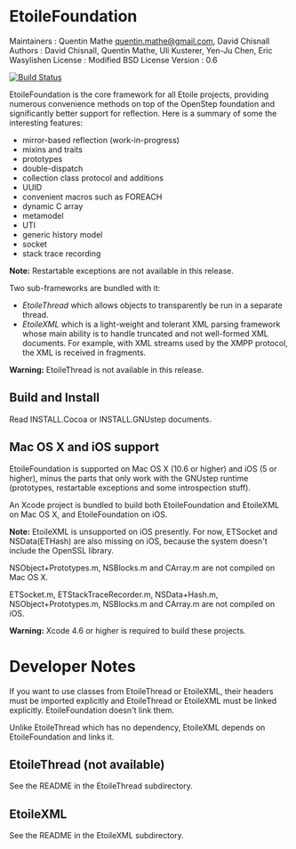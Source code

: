 EtoileFoundation
================

Maintainers
: Quentin Mathe <quentin.mathe@gmail.com>, David Chisnall
Authors
: David Chisnall, Quentin Mathe, Uli Kusterer, Yen-Ju Chen, Eric Wasylishen
License
: Modified BSD License
Version
: 0.6

[![Build Status](https://travis-ci.org/etoile/EtoileFoundation.png?branch=master)](https://travis-ci.org/etoile/EtoileFoundation)

EtoileFoundation is the core framework for all Etoile projects, providing 
numerous convenience methods on top of the OpenStep foundation and significantly 
better support for reflection. Here is a summary of some the interesting features:

- mirror-based reflection (work-in-progress)
- mixins and traits
- prototypes
- double-dispatch
- collection class protocol and additions
- UUID
- convenient macros such as FOREACH
- dynamic C array
- metamodel
- UTI
- generic history model
- socket
- stack trace recording

**Note:** Restartable exceptions are not available in this release.

Two sub-frameworks are bundled with it: 

- *EtoileThread* which allows objects to transparently be run in a separate thread. 
- *EtoileXML* which is a light-weight and tolerant XML parsing framework whose 
main ability is to handle truncated and not well-formed XML documents. For 
example, with XML streams used by the XMPP protocol, the XML is received in 
fragments.

**Warning:** EtoileThread is not available in this release.


Build and Install
-----------------

Read INSTALL.Cocoa or INSTALL.GNUstep documents.


Mac OS X and iOS support
------------------------

EtoileFoundation is supported on Mac OS X (10.6 or higher) and iOS (5 or higher), 
minus the parts that only work with the GNUstep runtime (prototypes, restartable 
exceptions and some introspection stuff).

An Xcode project is bundled to build both EtoileFoundation and EtoileXML on 
Mac OS X, and EtoileFoundation on iOS. 

**Note:** EtoileXML is unsupported on iOS presently. For now, ETSocket and 
NSData(ETHash) are also missing  on iOS, because the system doesn't include the 
OpenSSL library.

NSObject+Prototypes.m, NSBlocks.m and CArray.m are not compiled on Mac OS X.

ETSocket.m, ETStackTraceRecorder.m, NSData+Hash.m, NSObject+Prototypes.m, 
NSBlocks.m and CArray.m are not compiled on iOS.

**Warning:** Xcode 4.6 or higher is required to build these projects.


Developer Notes
===============

If you want to use classes from EtoileThread or EtoileXML, their headers must be 
imported explicitly and EtoileThread or EtoileXML must be linked explicitly. 
EtoileFoundation doesn't link them.

Unlike EtoileThread which has no dependency, EtoileXML depends on 
EtoileFoundation and links it.


EtoileThread (not available)
----------------------------

See the README in the EtoileThread subdirectory.


EtoileXML
---------

See the README in the EtoileXML subdirectory.
